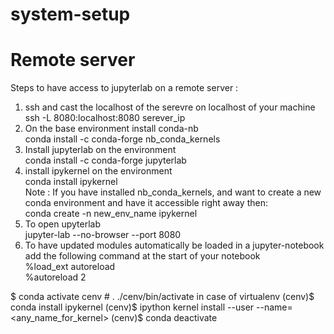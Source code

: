# system-setup
# Remote server 
Steps to have access to jupyterlab on a remote server :
1. ssh and cast the localhost of the serevre on localhost of your machine  
  ssh -L 8080:localhost:8080 serever_ip
2. On the base environment install conda-nb  
 conda install -c conda-forge nb_conda_kernels
3. Install jupyterlab on the environment    
conda install -c conda-forge jupyterlab
4. install ipykernel on the environment   
 conda install ipykernel  
Note : If you have installed nb_conda_kernels, and want to create a new conda environment and have it accessible   right away then:    
conda create -n new_env_name ipykernel  
5. To open upyterlab  
jupyter-lab --no-browser --port 8080     
6. To have updated modules automatically be loaded in a jupyter-notebook add the following command at the start of your notebook    
 %load_ext autoreload  
%autoreload 2  


$ conda activate cenv           # . ./cenv/bin/activate in case of virtualenv
(cenv)$ conda install ipykernel
(cenv)$ ipython kernel install --user --name=<any_name_for_kernel>
(cenv)$ conda deactivate

